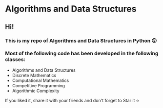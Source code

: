 # Algorithms and Data Structures

## Hi!

### This is my repo of Algorithms and Data Structures in Python 😮

### Most of the following code has been developed in the following classes:

- Algorithms and Data Structures
- Discrete Mathematics
- Computational Mathematics
- Competitive Programming
- Algorithmic Complexity

If you liked it, share it with your friends and don't forget to Star it ⭐